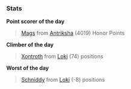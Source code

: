 

### Stats

**Point scorer of the day**
>[Mags](/#/character/Antriksha/491254) from [Antriksha](/#/ranking/Antriksha)  (4019) Honor Points


**Climber of the day**
>[Xontroth](/#/character/Loki/129070) from [Loki](/#/ranking/Loki)  (74) positions


**Worst of the day**
>[Schniddy](/#/character/Loki/564598) from [Loki](/#/ranking/Loki)  (-8) positions


